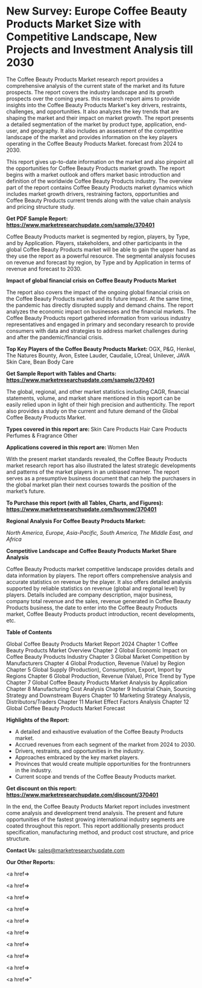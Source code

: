 # New Survey: Europe Coffee Beauty Products Market Size with Competitive Landscape, New Projects and Investment Analysis till 2030

The Coffee Beauty Products Market research report provides a comprehensive analysis of the current state of the market and its future prospects. The report covers the industry landscape and its growth prospects over the coming years. this research report aims to provide insights into the Coffee Beauty Products Market's key drivers, restraints, challenges, and opportunities. It also analyzes the key trends that are shaping the market and their impact on market growth. The report presents a detailed segmentation of the market by product type, application, end-user, and geography. It also includes an assessment of the competitive landscape of the market and provides information on the key players operating in the Coffee Beauty Products Market. forecast from 2024 to 2030.

This report gives up-to-date information on the market and also pinpoint all the opportunities for Coffee Beauty Products market growth. The report begins with a market outlook and offers market basic introduction and definition of the worldwide Coffee Beauty Products industry. The overview part of the report contains Coffee Beauty Products market dynamics which includes market growth drivers, restraining factors, opportunities and Coffee Beauty Products current trends along with the value chain analysis and pricing structure study.

<strong><b>Get PDF Sample Report: <a href=https://www.marketresearchupdate.com/sample/370401>https://www.marketresearchupdate.com/sample/370401</a></b></strong>

Coffee Beauty Products market is segmented by region, players, by Type, and by Application. Players, stakeholders, and other participants in the global Coffee Beauty Products market will be able to gain the upper hand as they use the report as a powerful resource. The segmental analysis focuses on revenue and forecast by region, by Type and by Application in terms of revenue and forecast to 2030.

<strong><b>Impact of global financial crisis on Coffee Beauty Products Market</b></strong>

The report also covers the impact of the ongoing global financial crisis on the Coffee Beauty Products market and its future impact. At the same time, the pandemic has directly disrupted supply and demand chains. The report analyzes the economic impact on businesses and the financial markets. The Coffee Beauty Products report gathered information from various industry representatives and engaged in primary and secondary research to provide consumers with data and strategies to address market challenges during and after the pandemic/financial crisis.

<strong><b>Top Key Players of the Coffee Beauty Products Market:
</b></strong>OGX, P&G, Henkel, The Natures Bounty, Avon, Estee Lauder, Caudalie, LOreal, Unilever, JAVA Skin Care, Bean Body Care<strong><b>
</b></strong>

<strong><b>Get Sample Report with Tables and Charts: <a href=https://www.marketresearchupdate.com/sample/370401>https://www.marketresearchupdate.com/sample/370401</a></b></strong>

The global, regional, and other market statistics including CAGR, financial statements, volume, and market share mentioned in this report can be easily relied upon in light of their high precision and authenticity. The report also provides a study on the current and future demand of the Global Coffee Beauty Products Market.

<strong><b>Types covered in this report are:
</b></strong>Skin Care Products
Hair Care Products
Perfumes & Fragrance
Other<strong><b>
</b></strong>

<strong><b>Applications covered in this report are:
</b></strong>Women
Men<strong><b>
</b></strong>

With the present market standards revealed, the Coffee Beauty Products market research report has also illustrated the latest strategic developments and patterns of the market players in an unbiased manner. The report serves as a presumptive business document that can help the purchasers in the global market plan their next courses towards the position of the market’s future.

<strong><b>To Purchase this report (with all Tables, Charts, and Figures): <a href=https://www.marketresearchupdate.com/buynow/370401>https://www.marketresearchupdate.com/buynow/370401</a></b></strong>

<strong><b>Regional Analysis For Coffee Beauty Products Market:</b></strong>

<em><i>North America, Europe, Asia-Pacific, South America, The Middle East, and Africa</i></em>

<strong><b>Competitive Landscape and Coffee Beauty Products Market Share Analysis</b></strong>

Coffee Beauty Products market competitive landscape provides details and data information by players. The report offers comprehensive analysis and accurate statistics on revenue by the player. It also offers detailed analysis supported by reliable statistics on revenue (global and regional level) by players. Details included are company description, major business, company total revenue and the sales, revenue generated in Coffee Beauty Products business, the date to enter into the Coffee Beauty Products market, Coffee Beauty Products product introduction, recent developments, etc.

<strong><b>Table of Contents</b></strong>

Global Coffee Beauty Products Market Report 2024
Chapter 1 Coffee Beauty Products Market Overview
Chapter 2 Global Economic Impact on Coffee Beauty Products Industry
Chapter 3 Global Market Competition by Manufacturers
Chapter 4 Global Production, Revenue (Value) by Region
Chapter 5 Global Supply (Production), Consumption, Export, Import by Regions
Chapter 6 Global Production, Revenue (Value), Price Trend by Type
Chapter 7 Global Coffee Beauty Products Market Analysis by Application
Chapter 8 Manufacturing Cost Analysis
Chapter 9 Industrial Chain, Sourcing Strategy and Downstream Buyers
Chapter 10 Marketing Strategy Analysis, Distributors/Traders
Chapter 11 Market Effect Factors Analysis
Chapter 12 Global Coffee Beauty Products Market Forecast

<strong><b>Highlights of the Report:</b></strong>

- A detailed and exhaustive evaluation of the Coffee Beauty Products market.
- Accrued revenues from each segment of the market from 2024 to 2030.
- Drivers, restraints, and opportunities in the industry.
- Approaches embraced by the key market players.
- Provinces that would create multiple opportunities for the frontrunners in the industry.
- Current scope and trends of the Coffee Beauty Products market.

<strong><b>Get discount on this report: <a href=https://www.marketresearchupdate.com/discount/370401>https://www.marketresearchupdate.com/discount/370401</a></b></strong>

In the end, the Coffee Beauty Products Market report includes investment come analysis and development trend analysis. The present and future opportunities of the fastest growing international industry segments are coated throughout this report. This report additionally presents product specification, manufacturing method, and product cost structure, and price structure.

<strong><b>Contact Us:
</b></strong>sales@marketresearchupdate.com

<strong>Our Other Reports:</strong>

<a href=></a>

<a href=></a>

<a href=></a>

<a href=></a>

<a href=></a>

<a href=></a>

<a href=></a>

<a href=></a>

<a href=></a>

<a href=></a>"
